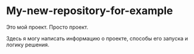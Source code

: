 # My-new-repository-for-example
Это мой проект. Просто проект.

Здесь я могу написать информацию о проекте, способы его запуска и логику решения.
